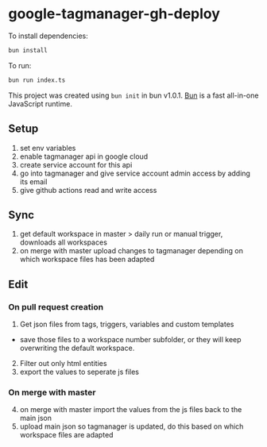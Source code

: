 # google-tagmanager-gh-deploy

To install dependencies:

```bash
bun install
```

To run:

```bash
bun run index.ts
```

This project was created using `bun init` in bun v1.0.1. [Bun](https://bun.sh) is a fast all-in-one JavaScript runtime.

## Setup

1. set env variables
2. enable tagmanager api in google cloud
3. create service account for this api
4. go into tagmanager and give service account admin access by adding its email
5. give github actions read and write access

## Sync

1. get default workspace in master > daily run or manual trigger, downloads all workspaces
3. on merge with master upload changes to tagmanager depending on which workspace files has been adapted

## Edit

### On pull request creation

1. Get json files from tags, triggers, variables and custom templates

- save those files to a workspace number subfolder, or they will keep overwriting the default workspace.

2. Filter out only html entities
3. export the values to seperate js files

### On merge with master

4. on merge with master import the values from the js files back to the main json
5. upload main json so tagmanager is updated, do this based on which workspace files are adapted
